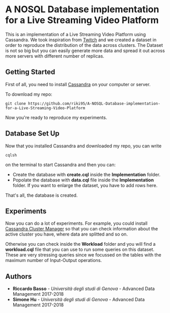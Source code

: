 # A NOSQL Database implementation for a Live Streaming Video Platform

This is an implementation of a Live Streaming Video Platform using Cassandra. We took inspiration from [Twitch](https://www.twitch.tv/) and we created a dataset in order to reproduce the distribution of the data across clusters.
The Dataset is not so big but you can easily generate more data and spread it out across more servers with different number of replicas.

## Getting Started

First of all, you need to install [Cassandra](http://cassandra.apache.org/) on your computer or server.

To download my repo:

```
git clone https://github.com/riki95/A-NOSQL-Database-implementation-for-a-Live-Streaming-Video-Platform
```
Now you're ready to reproduce my experiments.

## Database Set Up

Now that you installed Cassandra and downloaded my repo, you can write
```
cqlsh
```
on the terminal to start Cassandra and then you can:

* Create the database with **create.cql** inside the **Implementation** folder.
* Popolate the database with **data.cql** file inside the **Implementation** folder. If you want to enlarge the dataset, you have to add rows here.

That's all, the database is created.

## Experiments

Now you can do a lot of experiments. For example, you could install [Cassandra Cluster Manager](https://academy.datastax.com/planet-cassandra/getting-started-with-ccm-cassandra-cluster-manager) so that you can check information about the active cluster you have, where data are splitted and so on.

Otherwise you can check inside the **Workload** folder and you will find a **workload.cql** file that you can use to run some queries on this dataset. These are very stressing queries since we focussed on the tables with the maximum number of Input-Output operations.

## Authors

* **Riccardo Basso** - *Università degli studi di Genova* - Advanced Data Management 2017-2018
* **Simone Hu** - *Università degli studi di Genova* - Advanced Data Management 2017-2018
